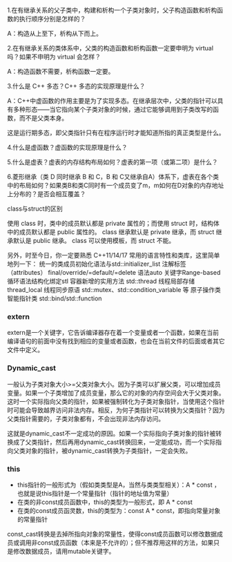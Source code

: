 1.在有继承关系的父子类中，构建和析构一个子类对象时，父子构造函数和析构函数的执行顺序分别是怎样的？

A：构造从上至下，析构从下而上。

2.在有继承关系的类体系中，父类的构造函数和析构函数一定要申明为 virtual 吗？如果不申明为 virtual 会怎样？

A：构造函数不需要，析构函数一定要。

3.什么是 C++ 多态？C++ 多态的实现原理是什么？

A：C++中虚函数的作用主要是为了实现多态。在继承层次中，父类的指针可以具有多种形态——当它指向某个子类对象的时候，通过它能够调用到子类改写的函数，而不是父类本身。

这是运行期多态，即父类指针只有在程序运行时才能知道所指的真正类型是什么。

4.什么是虚函数？虚函数的实现原理是什么？ 

5.什么是虚表？虚表的内存结构布局如何？虚表的第一项（或第二项）是什么？ 

6.菱形继承（类 D 同时继承 B 和 C，B 和 C又继承自A）体系下，虚表在各个类中的布局如何？如果类B和类C同时有一个成员变了m，m如何在D对象的内存地址上分布的？是否会相互覆盖？ 

class与struct的区别

使用 class 时，类中的成员默认都是 private 属性的；而使用 struct 时，结构体中的成员默认都是 public 属性的。
class 继承默认是 private 继承，而 struct 继承默认是 public 继承。
class 可以使用模板，而 struct 不能。  

另外，时至今日，你一定要熟悉 C++11/14/17 常用的语言特性和类库，这里简单地列一下： 
  统一的类成员初始化语法与std::initializer_list<T> 
  注解标签（attributes） 
  final/override/=default/=delete
  语法auto
  关键字Range-based 
  循环语法结构化绑定stl 
  容器新增的实用方法
  std::thread
  线程局部存储 thread_local
  线程同步原语 std::mutex、std::condition_variable 等
  原子操作类
  智能指针类
  std::bind/std::function



### extern

extern是一个关键字，它告诉编译器存在着一个变量或者一个函数，如果在当前编译语句的前面中没有找到相应的变量或者函数，也会在当前文件的后面或者其它文件中定义。



### Dynamic_cast

一般认为子类对象大小>=父类对象大小。因为子类可以扩展父类，可以增加成员变量。如果一个子类增加了成员变量，那么它的对象的内存空间会大于父类对象。这时一个实际指向父类的指针，如果被强制转化为子类对象指针，当使用这个指针时可能会导致越界访问非法内存。相反，为何子类指针可以转换为父类指针？因为父类指针需要的，子类对象都有，不会出现非法内存访问。

这就是dynamic_cast不一定成功的原因。如果一个实际指向子类对象的指针被转换成了父类指针，然后再用dynamic_cast转换回来，一定能成功，而一个实际指向父类对象的指针，被dynamic_cast转换为子类指针，一定会失败。



### this

- this指针的一般形式为（假如类类型是A，当然与类类型相关）：A * const ，也就是说this指针是一个常量指针（指针的地址值为常量）
- 在类的非const成员函数中，this的类型为一般形式，即 A * const
- 在类的const成员函灵数，this的类型为：const A * const，即指向常量对象的常量指针

const_cast转换是去掉所指向对象的常量性，使得const成员函数可以修改数据成员或调用非const成员函数（本来是不允许的）；但不推荐用这样的方法，如果只是修改数据成员，请用mutable关键字。